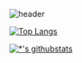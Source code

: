 ![header](https://capsule-render.vercel.app/api?type=rounded&color=gradient&text=%20손예진%20&&animation=twinkling)

[![Top Langs](https://github-readme-stats.vercel.app/api/top-langs/?username=yejin0990&show_icons=true&theme=tokyonight)](https://github.com/yejin0990/github-readme-stats)

[![*'s githubstats](https://github-readme-stats.vercel.app/api?username=yejin0990&show_icons=true&theme=tokyonight)](https://github.com/yejin0990)
